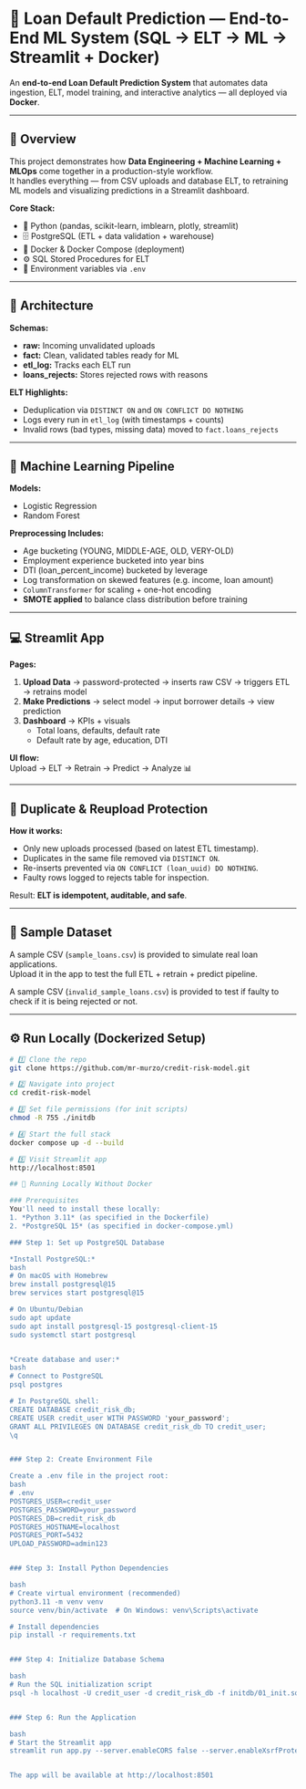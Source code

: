 # 🚀 Loan Default Prediction — End-to-End ML System (SQL → ELT → ML → Streamlit + Docker)

An **end-to-end Loan Default Prediction System** that automates data ingestion, ELT, model training, and interactive analytics — all deployed via **Docker**.

---

## 🌟 Overview

This project demonstrates how **Data Engineering + Machine Learning + MLOps** come together in a production-style workflow.  
It handles everything — from CSV uploads and database ELT, to retraining ML models and visualizing predictions in a Streamlit dashboard.

**Core Stack:**  
- 🐍 Python (pandas, scikit-learn, imblearn, plotly, streamlit)  
- 🗄️ PostgreSQL (ETL + data validation + warehouse)  
- 🐳 Docker & Docker Compose (deployment)  
- ⚙️ SQL Stored Procedures for ELT  
- 🔐 Environment variables via `.env`

---

## 🧱 Architecture

**Schemas:**
- **raw:** Incoming unvalidated uploads  
- **fact:** Clean, validated tables ready for ML  
- **etl_log:** Tracks each ELT run  
- **loans_rejects:** Stores rejected rows with reasons  

**ELT Highlights:**
- Deduplication via `DISTINCT ON` and `ON CONFLICT DO NOTHING`  
- Logs every run in `etl_log` (with timestamps + counts)  
- Invalid rows (bad types, missing data) moved to `fact.loans_rejects`

---

## 🧠 Machine Learning Pipeline

**Models:**  
- Logistic Regression  
- Random Forest  

**Preprocessing Includes:**  
- Age bucketing (YOUNG, MIDDLE-AGE, OLD, VERY-OLD)  
- Employment experience bucketed into year bins  
- DTI (loan_percent_income) bucketed by leverage  
- Log transformation on skewed features (e.g. income, loan amount)  
- `ColumnTransformer` for scaling + one-hot encoding  
- **SMOTE applied** to balance class distribution before training  

---

## 💻 Streamlit App

**Pages:**
1. **Upload Data** → password-protected → inserts raw CSV → triggers ETL → retrains model  
2. **Make Predictions** → select model → input borrower details → view prediction  
3. **Dashboard** → KPIs + visuals  
   - Total loans, defaults, default rate  
   - Default rate by age, education, DTI

**UI flow:**  
Upload → ELT → Retrain → Predict → Analyze 📊

---

## 🔁 Duplicate & Reupload Protection

**How it works:**
- Only new uploads processed (based on latest ETL timestamp).  
- Duplicates in the same file removed via `DISTINCT ON`.  
- Re-inserts prevented via `ON CONFLICT (loan_uuid) DO NOTHING`.  
- Faulty rows logged to rejects table for inspection.  

Result: **ELT is idempotent, auditable, and safe**.

---

## 🧠 Sample Dataset

A sample CSV (`sample_loans.csv`) is provided to simulate real loan applications.  
Upload it in the app to test the full ETL + retrain + predict pipeline.

A sample CSV (`invalid_sample_loans.csv`) is provided to test if faulty to check if 
it is being rejected or not.

---

## ⚙️ Run Locally (Dockerized Setup)

```bash
# 1️⃣ Clone the repo
git clone https://github.com/mr-murzo/credit-risk-model.git

# 2️⃣ Navigate into project
cd credit-risk-model

# 3️⃣ Set file permissions (for init scripts)
chmod -R 755 ./initdb

# 4️⃣ Start the full stack
docker compose up -d --build

# 5️⃣ Visit Streamlit app
http://localhost:8501

## 🚀 Running Locally Without Docker

### Prerequisites
You'll need to install these locally:
1. *Python 3.11* (as specified in the Dockerfile)
2. *PostgreSQL 15* (as specified in docker-compose.yml)

### Step 1: Set up PostgreSQL Database

*Install PostgreSQL:*
bash
# On macOS with Homebrew
brew install postgresql@15
brew services start postgresql@15

# On Ubuntu/Debian
sudo apt update
sudo apt install postgresql-15 postgresql-client-15
sudo systemctl start postgresql


*Create database and user:*
bash
# Connect to PostgreSQL
psql postgres

# In PostgreSQL shell:
CREATE DATABASE credit_risk_db;
CREATE USER credit_user WITH PASSWORD 'your_password';
GRANT ALL PRIVILEGES ON DATABASE credit_risk_db TO credit_user;
\q


### Step 2: Create Environment File

Create a .env file in the project root:
bash
# .env
POSTGRES_USER=credit_user
POSTGRES_PASSWORD=your_password
POSTGRES_DB=credit_risk_db
POSTGRES_HOSTNAME=localhost
POSTGRES_PORT=5432
UPLOAD_PASSWORD=admin123


### Step 3: Install Python Dependencies

bash
# Create virtual environment (recommended)
python3.11 -m venv venv
source venv/bin/activate  # On Windows: venv\Scripts\activate

# Install dependencies
pip install -r requirements.txt


### Step 4: Initialize Database Schema

bash
# Run the SQL initialization script
psql -h localhost -U credit_user -d credit_risk_db -f initdb/01_init.sql


### Step 6: Run the Application

bash
# Start the Streamlit app
streamlit run app.py --server.enableCORS false --server.enableXsrfProtection false


The app will be available at http://localhost:8501

